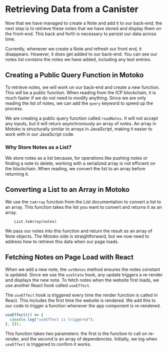 # Retrieving Data from a Canister

Now that we have managed to create a Note and add it to our back-end, the next step is to retrieve these notes that we have stored and display them on the front-end. This back and forth is necessary to persist our data across time.

Currently, whenever we create a Note and refresh our front end, it disappears. However, it does get added to our back-end. You can see our notes list contains the notes we have added, including any test entries.

## Creating a Public Query Function in Motoko

To retrieve notes, we will work on our back-end and create a new function. This will be a public function. When reading from the ICP blockchain, it is much faster if we do not need to modify anything. Since we are only reading the list of notes, we can add the `query` keyword to speed up the process.

We are creating a public query function called `readNotes`. It will not accept any inputs, but it will return asynchronously an array of notes. An array in Motoko is structurally similar to arrays in JavaScript, making it easier to work with in our JavaScript code.

### Why Store Notes as a List?

We store notes as a list because, for operations like pushing notes or finding a note to delete, working with a serialized array is not efficient on the blockchain. When reading, we convert the list to an array before returning it.

## Converting a List to an Array in Motoko

We use the `toArray` function from the List documentation to convert a list to an array. This function takes the list you want to convert and returns it as an array.

```mo
    List.toArray(notes)
```

We pass our notes into this function and return the result as an array of Note objects. The Motoko side is straightforward, but we now need to address how to retrieve this data when our page loads.

## Fetching Notes on Page Load with React

When we add a new note, the `setNotes` method ensures the notes constant is updated. Since we use the `useState` hook, any update triggers a re-render and displays the new note. To fetch notes when the website first loads, we use another React hook called `useEffect`.

The `useEffect` hook is triggered every time the render function is called in React. This includes the first time the website is rendered. We add this to our code to trigger a function whenever the app component is re-rendered.

```js
useEffect(() => {
  console.log("useEffect is triggered");
}, []);
```

This function takes two parameters: the first is the function to call on re-render, and the second is an array of dependencies. Initially, we log when `useEffect` is triggered to confirm it works.
